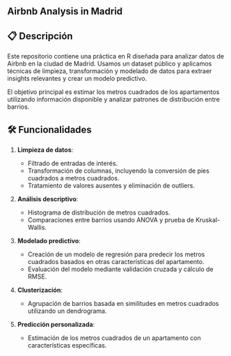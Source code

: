 ## Airbnb Analysis in Madrid

## 📋 Descripción

Este repositorio contiene una práctica en R diseñada para analizar datos de Airbnb en la ciudad de Madrid. Usamos un dataset público y aplicamos técnicas de limpieza, transformación y modelado de datos para extraer insights relevantes y crear un modelo predictivo.

El objetivo principal es estimar los metros cuadrados de los apartamentos utilizando información disponible y analizar patrones de distribución entre barrios.

## 🛠️ Funcionalidades

1. **Limpieza de datos**:
   - Filtrado de entradas de interés.
   - Transformación de columnas, incluyendo la conversión de pies cuadrados a metros cuadrados.
   - Tratamiento de valores ausentes y eliminación de outliers.

2. **Análisis descriptivo**:
   - Histograma de distribución de metros cuadrados.
   - Comparaciones entre barrios usando ANOVA y prueba de Kruskal-Wallis.

3. **Modelado predictivo**:
   - Creación de un modelo de regresión para predecir los metros cuadrados basados en otras características del apartamento.
   - Evaluación del modelo mediante validación cruzada y cálculo de RMSE.

4. **Clusterización**:
   - Agrupación de barrios basada en similitudes en metros cuadrados utilizando un dendrograma.

5. **Predicción personalizada**:
   - Estimación de los metros cuadrados de un apartamento con características específicas.
